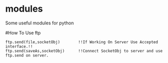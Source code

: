 # modules
Some useful modules for python

#How To Use
  ftp
  
    ftp.send(file,socketObj)        !!If Working On Server Use Accepted interface.!!
    ftp.send(saveAs,socketObj)      !!Connect SocketObj to server and use ftp.send on server.
